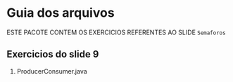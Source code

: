 # Guia dos arquivos
ESTE PACOTE CONTEM OS EXERCICIOS REFERENTES AO SLIDE `Semaforos`

## Exercicios do slide 9

1. ProducerConsumer.java